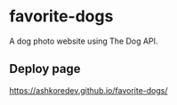 # favorite-dogs
A dog photo website using The Dog API.

## Deploy page
https://ashkoredev.github.io/favorite-dogs/
